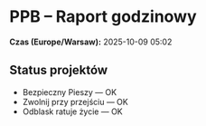 # PPB – Raport godzinowy
**Czas (Europe/Warsaw):** 2025-10-09 05:02

## Status projektów
- Bezpieczny Pieszy — OK
- Zwolnij przy przejściu — OK
- Odblask ratuje życie — OK

